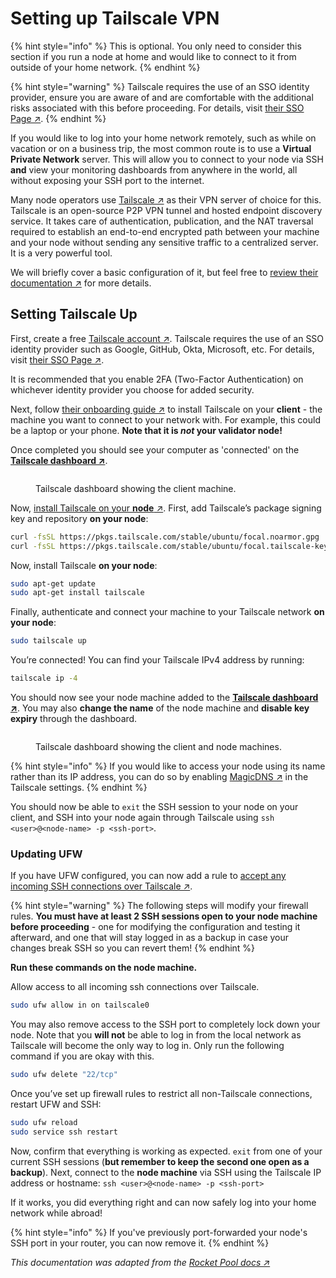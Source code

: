 # Setting up Tailscale VPN

{% hint style="info" %}
This is optional. You only need to consider this section if you run a node at home and would like to connect to it from outside of your home network.
{% endhint %}

{% hint style="warning" %}
Tailscale requires the use of an SSO identity provider, ensure you are aware of and are comfortable with the additional risks associated with this before proceeding. For details, visit [their SSO Page ↗](https://tailscale.com/kb/1013/sso-providers/).
{% endhint %}

If you would like to log into your home network remotely, such as while on vacation or on a business trip, the most common route is to use a **Virtual Private Network** server. This will allow you to connect to your node via SSH **and** view your monitoring dashboards from anywhere in the world, all without exposing your SSH port to the internet.

Many node operators use [Tailscale ↗](https://tailscale.com/blog/how-tailscale-works/) as their VPN server of choice for this. Tailscale is an open-source P2P VPN tunnel and hosted endpoint discovery service. It takes care of authentication, publication, and the NAT traversal required to establish an end-to-end encrypted path between your machine and your node without sending any sensitive traffic to a centralized server. It is a very powerful tool.

We will briefly cover a basic configuration of it, but feel free to [review their documentation ↗](https://tailscale.com/kb/start/) for more details.

## Setting Tailscale Up

First, create a free [Tailscale account ↗](https://tailscale.com/). Tailscale requires the use of an SSO identity provider such as Google, GitHub, Okta, Microsoft, etc. For details, visit [their SSO Page ↗](https://tailscale.com/kb/1013/sso-providers/).

It is recommended that you enable 2FA (Two-Factor Authentication) on whichever identity provider you choose for added security.

Next, follow [their onboarding guide ↗](https://tailscale.com/kb/1017/install/) to install Tailscale on your **client** - the machine you want to connect to your network with. For example, this could be a laptop or your phone. **Note that it is **_**not**_** your validator node!**

Once completed you should see your computer as 'connected' on the [**Tailscale dashboard ↗**](https://login.tailscale.com/admin/machines).

<figure><img src="../.gitbook/assets/tailscale-client.png" alt=""><figcaption><p>Tailscale dashboard showing the client machine.</p></figcaption></figure>

Now, [install Tailscale on your **node** ↗](https://tailscale.com/kb/1039/install-ubuntu-2004/). First, add Tailscale’s package signing key and repository **on your node**:

```bash
curl -fsSL https://pkgs.tailscale.com/stable/ubuntu/focal.noarmor.gpg | sudo tee /usr/share/keyrings/tailscale-archive-keyring.gpg >/dev/null
curl -fsSL https://pkgs.tailscale.com/stable/ubuntu/focal.tailscale-keyring.list | sudo tee /etc/apt/sources.list.d/tailscale.list
```

Now, install Tailscale **on your node**:

```bash
sudo apt-get update
sudo apt-get install tailscale
```

Finally, authenticate and connect your machine to your Tailscale network **on your node**:

```bash
sudo tailscale up
```

You’re connected! You can find your Tailscale IPv4 address by running:

```bash
tailscale ip -4
```

You should now see your node machine added to the [**Tailscale dashboard ↗**](https://login.tailscale.com/admin/machines). You may also **change the name** of the node machine and **disable key expiry** through the dashboard.

<figure><img src="../.gitbook/assets/tailscale-client-and-node.png" alt=""><figcaption><p>Tailscale dashboard showing the client and node machines.</p></figcaption></figure>

{% hint style="info" %}
If you would like to access your node using its name rather than its IP address, you can do so by enabling [MagicDNS ↗](https://tailscale.com/kb/1081/magicdns/) in the Tailscale settings.
{% endhint %}

You should now be able to `exit` the SSH session to your node on your client, and SSH into your node again through Tailscale using `ssh <user>@<node-name> -p <ssh-port>`.

### Updating UFW

If you have UFW configured, you can now add a rule to [accept any incoming SSH connections over Tailscale ↗](https://tailscale.com/kb/1077/secure-server-ubuntu-18-04/).

{% hint style="warning" %}
The following steps will modify your firewall rules. **You must have at least 2 SSH sessions open to your node machine before proceeding** - one for modifying the configuration and testing it afterward, and one that will stay logged in as a backup in case your changes break SSH so you can revert them!
{% endhint %}

**Run these commands on the node machine.**

Allow access to all incoming ssh connections over Tailscale.

```bash
sudo ufw allow in on tailscale0
```

You may also remove access to the SSH port to completely lock down your node. Note that you **will not** be able to log in from the local network as Tailscale will become the only way to log in. Only run the following command if you are okay with this.

```bash
sudo ufw delete "22/tcp"
```

Once you’ve set up firewall rules to restrict all non-Tailscale connections, restart UFW and SSH:

```bash
sudo ufw reload
sudo service ssh restart
```

Now, confirm that everything is working as expected. `exit` from one of your current SSH sessions (**but remember to keep the second one open as a backup**). Next, connect to the **node machine** via SSH using the Tailscale IP address or hostname: `ssh <user>@<node-name> -p <ssh-port>`

If it works, you did everything right and can now safely log into your home network while abroad!

{% hint style="info" %}
If you've previously port-forwarded your node's SSH port in your router, you can now remove it.
{% endhint %}

_This documentation was adapted from the_ [_Rocket Pool docs ↗_](https://docs.rocketpool.net/guides/node/tailscale.html)
